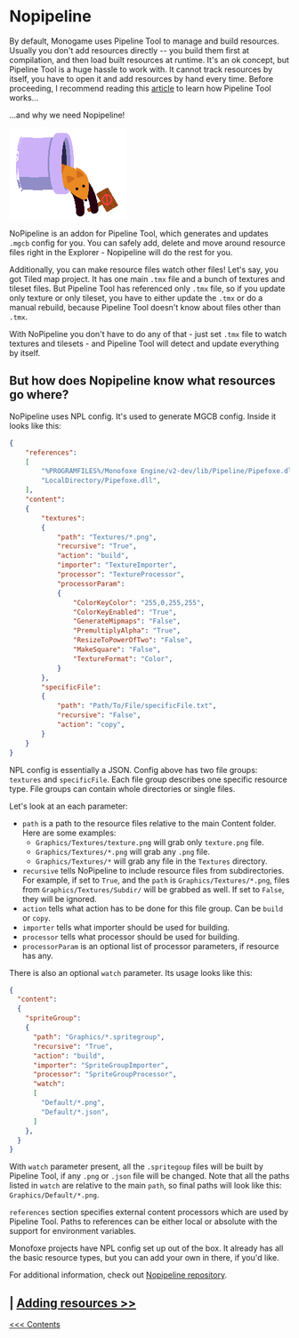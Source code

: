 # Nopipeline

By default, Monogame uses Pipeline Tool to manage and build resources. Usually you don't add resources directly -- you build them first at compilation, and then load built resources at runtime. It's an ok concept, but Pipeline Tool is a huge hassle to work with. It cannot track resources by itself, you have to open it and add resources by hand every time. Before proceeding, I recommend reading this [article](http://www.monogame.net/documentation/?page=Using_The_Pipeline_Tool) to learn how Pipeline Tool works...

...and why we need Nopipeline! 

![NoPipeline](NoPipeline.png)

NoPipeline is an addon for Pipeline Tool, which generates and updates `.mgcb` config for you. You can safely add, delete and move around resource files right in the Explorer - Nopipeline will do the rest for you.

Additionally, you can make resource files watch other files! Let's say, you got Tiled map project. It has one main `.tmx` file and a bunch of textures and tileset files. But Pipeline Tool has referenced only `.tmx` file, so if you
update only texture or only tileset, you have to either update the `.tmx` or do a manual rebuild, because Pipeline Tool doesn't know about files other than `.tmx`. 

With NoPipeline you don't have to do any of that - just set `.tmx` file to watch textures and tilesets - and Pipeline Tool will detect and update everything by itself.

## But how does Nopipeline know what resources go where?

NoPipeline uses NPL config. It's used to generate MGCB config. Inside it looks like this:

```json
{
	"references":
	[
		"%PROGRAMFILES%/Monofoxe Engine/v2-dev/lib/Pipeline/Pipefoxe.dll",
		"LocalDirectory/Pipefoxe.dll",
	],
	"content": 
	{
		"textures": 
		{
			"path": "Textures/*.png",
			"recursive": "True",
			"action": "build",
			"importer": "TextureImporter",
			"processor": "TextureProcessor",
			"processorParam": 
			{
				"ColorKeyColor": "255,0,255,255",
				"ColorKeyEnabled": "True",
				"GenerateMipmaps": "False",
				"PremultiplyAlpha": "True",
				"ResizeToPowerOfTwo": "False",
				"MakeSquare": "False",
				"TextureFormat": "Color",
			}
		},
		"specificFile": 
		{
			"path": "Path/To/File/specificFile.txt",
			"recursive": "False",
			"action": "copy",
		}
	}
}
```

NPL config is essentially a JSON. Config above has two file groups: `textures` 
and `specificFile`. Each file group describes one specific resource type. 
File groups can contain whole directories or single files.

Let's look at an each parameter:

- `path` is a path to the resource files relative to the main Content folder. 
  Here are some examples:
  - `Graphics/Textures/texture.png` will grab only `texture.png` file.
  - `Graphics/Textures/*.png` will grab any `.png` file.
  - `Graphics/Textures/*` will grab any file in the `Textures` directory.
- `recursive` tells NoPipeline to include resource files from subdirectories.
  For example, if set to `True`, and the `path` is `Graphics/Textures/*.png`,
  files from `Graphics/Textures/Subdir/` will be grabbed as well. If set to 
  `False`, they will be ignored.
- `action` tells what action has to be done for this file group. Can be `build`
  or `copy`.
- `importer` tells what importer should be used for building.
- `processor` tells what processor should be used for building.
- `processorParam` is an optional list of processor parameters, if resource 
  has any.

There is also an optional `watch` parameter. Its usage looks like this:

```json
{
  "content": 
  {
    "spriteGroup": 
    {
      "path": "Graphics/*.spritegroup",
      "recursive": "True",
      "action": "build",
      "importer": "SpriteGroupImporter",
      "processor": "SpriteGroupProcessor",
      "watch": 
      [
        "Default/*.png",
        "Default/*.json",
      ]
    },
  }
}
```

With `watch` parameter present, all the `.spritegoup` files will be built
by Pipeline Tool, if any `.png` or `.json` file will be changed. Note that
all the paths listed in `watch` are relative to the main `path`, so final paths 
will look like this: `Graphics/Default/*.png`.

`references` section specifies external content processors which are used by Pipeline Tool. Paths to references can be either local or absolute with the support for environment variables. 

Monofoxe projects have NPL config set up out of the box. It already has all the basic resource types, but you can add your own in there, if you'd like.

For additional information, check out [Nopipeline repository](https://github.com/Martenfur/Nopipeline).

## | [Adding resources >>](AddingResources.md) 

[<<< Contents](../Contents.md)